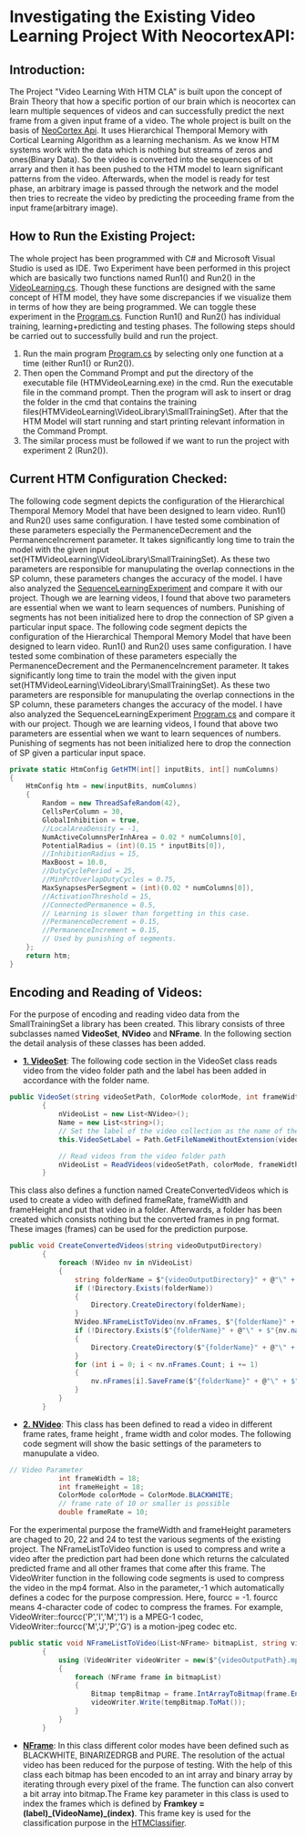 # Investigating the Existing Video Learning Project With NeocortexAPI:

## Introduction:
The Project "Video Learning With HTM CLA" is built upon the concept of Brain Theory that how a specific portion of our brain which is neocortex can learn multiple sequences of videos and can successfully predict the next frame from a given input frame of a video. The whole project is built on the basis of [NeoCortex Api](https://github.com/ddobric/neocortexapi). It uses Hierarchical Themporal Memory with Cortical Learning Algorithm as a learning mechanism. As we know HTM systems work with the data which is nothing but streams of zeros and ones(Binary Data). So the video is converted into the sequences of bit arrary and then it has been pushed to the HTM model to learn significant patterns from the video. Afterwards, when the model is ready for test phase, an arbitrary image is passed through the network and the model then tries to recreate the video by predicting the proceeding frame from the input frame(arbitrary image).

## How to Run the Existing Project:

The whole project has been programmed with C# and Microsoft Visual Studio is used as IDE. Two Experiment have been performed in this project which are basically two functions named Run1() and Run2() in the [VideoLearning.cs](https://github.com/ddobric/neocortexapi/blob/SequenceLearning_ToanTruong/Project12_HTMCLAVideoLearning/HTMVideoLearning/HTMVideoLearning/VideoLearning.cs). Though these functions are designed with the same concept of HTM model, they have some discrepancies if we visualize them in terms of how they are being programmed. We can toggle these experiment in the [Program.cs](https://github.com/ddobric/neocortexapi/blob/SequenceLearning_ToanTruong/Project12_HTMCLAVideoLearning/HTMVideoLearning/HTMVideoLearning/Program.cs). Function Run1() and Run2() has individual training, learning+predicting and testing phases. The following steps should be carried out to successfully build and run the project.
1. Run the main program [Program.cs](https://github.com/ddobric/neocortexapi/blob/SequenceLearning_ToanTruong/Project12_HTMCLAVideoLearning/HTMVideoLearning/HTMVideoLearning/Program.cs) by selecting only one function at a time (either Run1() or Run2()).
2. Then open the Command Prompt and put the directory of the executable file (HTMVideoLearning.exe) in the cmd. Run the executable file in the command prompt. Then the program will ask to insert or drag the folder in the cmd that contains the training files(HTMVideoLearning\VideoLibrary\SmallTrainingSet). After that the HTM Model will start running and start printing relevant information in the Command Prompt.
3. The similar process must be followed if we want to run the project with experiment 2 (Run2()).

## Current HTM Configuration Checked:

The following code segment depicts the configuration of the Hierarchical Themporal Memory Model that have been designed to learn video. Run1() and Run2() uses same configuration. I have tested some combination of these parameters especially the PermanenceDecrement and the PermanenceIncrement parameter. It takes significantly long time to train the model with the given input set(HTMVideoLearning\VideoLibrary\SmallTrainingSet). As these two parameters are responsible for manupulating the overlap connections in the SP column, these parameters changes the accuracy of the model. I have also analyzed the [SequenceLearningExperiment](https://github.com/ddobric/neocortexapi/blob/master/source/SequenceLearningExperiment/Program.cs) and compare it with our project. Though we are learning videos, I found that above two parameters are essential when we want to learn sequences of numbers. Punishing of segments has not been initialized here to drop the connection of SP given a particular input space.
The following code segment depicts the configuration of the Hierarchical Themporal Memory Model that have been designed to learn video. Run1() and Run2() uses same configuration. I have tested some combination of these parameters especially the PermanenceDecrement and the PermanenceIncrement parameter. It takes significantly long time to train the model with the given input set(HTMVideoLearning\VideoLibrary\SmallTrainingSet). As these two parameters are responsible for manupulating the overlap connections in the SP column, these parameters changes the accuracy of the model. I have also analyzed the SequenceLearningExperiment [Program.cs](https://github.com/ddobric/neocortexapi/blob/master/source/SequenceLearningExperiment/Program.cs) and compare it with our project. Though we are learning videos, I found that above two parameters are essential when we want to learn sequences of numbers. Punishing of segments has not been initialized here to drop the connection of SP given a particular input space.

```csharp
private static HtmConfig GetHTM(int[] inputBits, int[] numColumns)
{
    HtmConfig htm = new(inputBits, numColumns)
    {
        Random = new ThreadSafeRandom(42),
        CellsPerColumn = 30,
        GlobalInhibition = true,
        //LocalAreaDensity = -1,
        NumActiveColumnsPerInhArea = 0.02 * numColumns[0],
        PotentialRadius = (int)(0.15 * inputBits[0]),
        //InhibitionRadius = 15,
        MaxBoost = 10.0,
        //DutyCyclePeriod = 25,
        //MinPctOverlapDutyCycles = 0.75,
        MaxSynapsesPerSegment = (int)(0.02 * numColumns[0]),
        //ActivationThreshold = 15,
        //ConnectedPermanence = 0.5,
        // Learning is slower than forgetting in this case.
        //PermanenceDecrement = 0.15,
        //PermanenceIncrement = 0.15,
        // Used by punishing of segments.
    };
    return htm;
}
```
## Encoding and Reading of Videos:

For the purpose of encoding and reading video data from the SmallTrainingSet a library has been created. This library consists of three subclasses named **VideoSet**, **NVideo** and **NFrame**. In the following section the detail analysis of these classes has been added.

- [**1. VideoSet**](https://github.com/ddobric/neocortexapi/blob/SequenceLearning_ToanTruong/Project12_HTMCLAVideoLearning/HTMVideoLearning/VideoLibrary/VideoSet.cs):
The following code section in the VideoSet class reads video from the video folder path and the label has been added in accordance with the folder name.

```csharp
public VideoSet(string videoSetPath, ColorMode colorMode, int frameWidth, int frameHeight, double frameRate = 0)
        {
            nVideoList = new List<NVideo>();
            Name = new List<string>();
            // Set the label of the video collection as the name of the folder that contains it 
            this.VideoSetLabel = Path.GetFileNameWithoutExtension(videoSetPath);

            // Read videos from the video folder path 
            nVideoList = ReadVideos(videoSetPath, colorMode, frameWidth, frameHeight, frameRate);
        }
 ```
This class also defines a function named CreateConvertedVideos which is used to create a video with defined frameRate, frameWidth and frameHeight and put that video in a folder. Afterwards, a folder has been created which consists nothing but the converted frames in png format. These images (frames) can be used for the prediction purpose.

```csharp
public void CreateConvertedVideos(string videoOutputDirectory)
        {
            foreach (NVideo nv in nVideoList)
            {
                string folderName = $"{videoOutputDirectory}" + @"\" + $"{nv.label}";
                if (!Directory.Exists(folderName))
                {
                    Directory.CreateDirectory(folderName);
                }
                NVideo.NFrameListToVideo(nv.nFrames, $"{folderName}" + @"\" + $"{nv.name}", (int)nv.frameRate, new Size(nv.frameWidth, nv.frameHeight), true);
                if (!Directory.Exists($"{folderName}" + @"\" + $"{nv.name}"))
                {
                    Directory.CreateDirectory($"{folderName}" + @"\" + $"{nv.name}");
                }
                for (int i = 0; i < nv.nFrames.Count; i += 1)
                {
                    nv.nFrames[i].SaveFrame($"{folderName}" + @"\" + $"{nv.name}" + @"\" + $"{nv.nFrames[i].FrameKey}.png");
                }
            }
        }
```

- [**2. NVideo**](https://github.com/ddobric/neocortexapi/blob/SequenceLearning_ToanTruong/Project12_HTMCLAVideoLearning/HTMVideoLearning/VideoLibrary/NVideo.cs):
This class has been defined to read a video in different frame rates, frame height , frame width and color modes. The following code segment will show the basic settings of the parameters to manupulate a video.

```csharp
// Video Parameter 
            int frameWidth = 18;
            int frameHeight = 18;
            ColorMode colorMode = ColorMode.BLACKWHITE;
            // frame rate of 10 or smaller is possible
            double frameRate = 10;
 ```
For the experimental purpose the frameWidth and frameHeight parameters are chaged to 20, 22 and 24 to test the various segments of the existing project. The NFrameListToVideo function is used to compress and write a video after the prediction part had been done which returns the calculated predicted frame and all other frames that come after this frame. The VideoWriter function in the following code segments is used to compress the video in the mp4 format. Also in the parameter,-1 which automatically defines a codec for the purpose compression. Here, fourcc = -1. fourcc means 4-character code of codec to compress the frames. For example, VideoWriter::fourcc('P','I','M','1') is a MPEG-1 codec, VideoWriter::fourcc('M','J','P','G') is a motion-jpeg codec etc.

```csharp
public static void NFrameListToVideo(List<NFrame> bitmapList, string videoOutputPath, int frameRate, Size dimension, bool isColor)
        {
            using (VideoWriter videoWriter = new($"{videoOutputPath}.mp4", -1, (int)frameRate, dimension, isColor))
            {
                foreach (NFrame frame in bitmapList)
                {
                    Bitmap tempBitmap = frame.IntArrayToBitmap(frame.EncodedBitArray);
                    videoWriter.Write(tempBitmap.ToMat());
                }
            }
        }
```

- [**NFrame**](https://github.com/ddobric/neocortexapi/blob/SequenceLearning_ToanTruong/Project12_HTMCLAVideoLearning/HTMVideoLearning/VideoLibrary/NFrame.cs):
In this class different color modes have been defined such as BLACKWHITE, BINARIZEDRGB and PURE. The resolution of the actual video has been reduced for the purpose of testing. With the help of this class each bitmap has been encoded to an int array and binary array by iterating through every pixel of the frame. The function can also convert a bit array into bitmap.The Frame key parameter in this class is used to index the frames which is defined by **Framkey = (label)\_(VideoName)\_(index)**. This frame key is used for the classification purpose in the [HTMClassifier](https://github.com/ddobric/neocortexapi/blob/master/source/NeoCortexApi/Classifiers/HtmClassifier.cs).








































